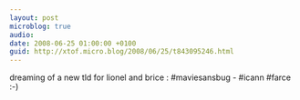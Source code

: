 ```yaml
---
layout: post
microblog: true
audio: 
date: 2008-06-25 01:00:00 +0100
guid: http://xtof.micro.blog/2008/06/25/t843095246.html
---
```

dreaming of a new tld for lionel and brice : #maviesansbug - #icann #farce :-)
